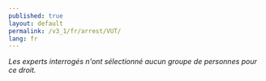 ```yaml
---
published: true
layout: default
permalink: /v3_1/fr/arrest/VUT/
lang: fr
---
```


_Les experts interrogés n'ont sélectionné aucun groupe de personnes pour ce droit._
